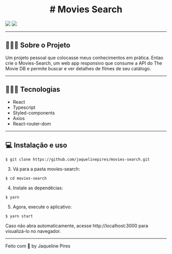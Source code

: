 <h1 align=center># Movies Search</h1>

<img src="public//assets/movie.gif">
<img src="public/assets/movie2.gif">

---

## 👨🏻‍💻 Sobre o Projeto

Um projeto pessoal que colocasse meus conhecimentos em prática. Entao crie o Movies-Search, um web app
responsivo que consume a API do The Movie DB e permite buscar e ver detalhes de filmes de seu catálogo.

---

## 👨🏻‍💻 Tecnologias

- React
- Typescript
- Styled-components
- Axios
- React-router-dom

---

## 💻 Instalação e uso

```
$ git clone https://github.com/jaquelinepires/movies-search.git
```

3. Vá para a pasta movies-search:

```
$ cd movies-search
```

4. Instale as dependêcias:

```
$ yarn
```

5. Agora, execute o aplicativo:

```
$ yarn start
```

Caso não abra automaticamente, acesse http://localhost:3000 para visualizá-lo no navegador.

---

Feito com 💙 by Jaqueline Pires
